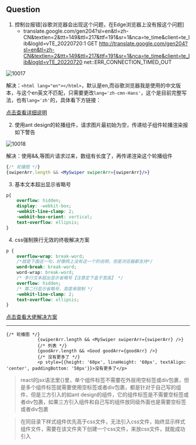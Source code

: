 
## Question

1. 控制台报错[谷歌浏览器会出现这个问题，在Edge浏览器上没有报这个问题]
   - translate.google.com/gen204?sl=en&tl=zh-CN&textlen=2&ttt=149&ttl=217&ttf=191&sr=1&nca=te_time&client=te_lib&logld=vTE_20220720:1          GET http://translate.google.com/gen204?sl=en&tl=zh-CN&textlen=2&ttt=149&ttl=217&ttf=191&sr=1&nca=te_time&client=te_lib&logld=vTE_20220720 net::ERR_CONNECTION_TIMED_OUT

![10017](https://cdn.jsdelivr.net/gh/coding327/PicGoImg@main/blog/pictures10017.png)

解决：`<html lang="en"></html>`，默认是en,而谷歌浏览器我是使用的中文版本，与这个en英文不匹配，只需要更改`lang='zh-cmn-Hans'`，这个是目前完整写法，也有`lang='zh'`的，具体看下方链接：

[点击查看详细说明](https://blog.csdn.net/ztxnight/article/details/49150339)

2. 使用ant design的轮播组件，请求图片最初始为空，传递给子组件轮播渲染报如下警告

![10018](https://cdn.jsdelivr.net/gh/coding327/PicGoImg@main/blog/pictures10018.png)

解决：使用&&,等图片请求过来，数组有长度了，再传递渲染这个轮播组件

```jsx
{/* 轮播图 */}
{swiperArr.length && <MySwiper swiperArr={swiperArr}/>}
```

3. 基本文本超出显示省略号
```css
p{
    overflow: hidden;
    display: -webkit-box;
    -webkit-line-clamp: 2;
    -webkit-box-orient: vertical;
    text-overflow: ellipsis;
}
```

4. css强制换行无效的终极解决方案

```css
p {
    overflow-wrap: break-word;
    /*就是下面这一句，好像网上没有这一个的说明，但是浏览器都支持*/
    word-break: break-word;
    word-wrap: break-word;
    /* 多行文本超出显示省略号【注意定下盒子宽高】 */
    overflow: hidden;
    /* 第二行显示省略号，高度来限制 */
    -webkit-line-clamp: 2;
    text-overflow: ellipsis;
}
```

[点击查看大佬解决方案](https://www.javazxz.com/thread-9304-1-1.html)

---
```
{/* 轮播图 */}
            {swiperArr.length && <MySwiper swiperArr={swiperArr} />}
            {/* 列表 */}
            {goodArr.length && <Good goodArr={goodArr} />}
            {/* 没有更多了 */}
            <p style={{height: '60px', lineHeight: '60px', textAlign: 'center', paddingBottom: '50px'}}>没有更多了</p>

```
> react的jsx语法里{}里，单个组件标签不需要在外层用空标签或div包裹，但是多个组件标签就需要使用空标签或者div包裹，都是针对于自己写的组件，但是三方引入的如ant design的组件，它的组件标签是不需要空标签或者div包裹，如果三方引入组件和自己写的组件放同级外面也是需要空标签或者div包裹

> 在同目录下样式组件优先高于css文件，无法引入css文件，始终显示样式组件文件，需要在该文件夹下创建一个css文件，来放css文件，就能成功引入


